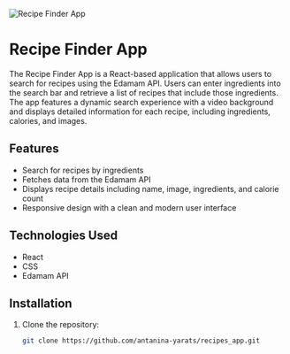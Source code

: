![Recipe Finder App](https://cdn.glitch.global/f64eba08-4587-486f-a46a-709f73355016/re.png?v=1721575884482)


# Recipe Finder App

The Recipe Finder App is a React-based application that allows users to search for recipes using the Edamam API. Users can enter ingredients into the search bar and retrieve a list of recipes that include those ingredients. The app features a dynamic search experience with a video background and displays detailed information for each recipe, including ingredients, calories, and images.

## Features

- Search for recipes by ingredients
- Fetches data from the Edamam API
- Displays recipe details including name, image, ingredients, and calorie count
- Responsive design with a clean and modern user interface

## Technologies Used

- React
- CSS
- Edamam API

## Installation

1. Clone the repository:

   ```bash
   git clone https://github.com/antanina-yarats/recipes_app.git
